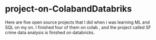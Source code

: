 # project-on-ColabandDatabriks
Here are five open source projects that I did when i was learning ML and SQL on my on.
I finished four of them on colab , and the project called SF crime data analysis is finished on databricks.
